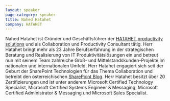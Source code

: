 ```yaml
---
layout: speaker
page-category: speaker
title: Nahed Hatahet
company: HATAHET
---
```


Nahed Hatahet ist Gründer und Geschäftsführer der [HATAHET productivity solutions](http://www.hatahet.eu) und als Collaboration und Productivity Consultant tätig. Herr Hatahet bringt mehr als 23 Jahre Berufserfahrung in der strategischen Beratung und Realisierung von IT Produktivitätslösungen ein und betreut nun mit seinem Team zahlreiche Groß- und Mittelstandskunden-Projekte im nationalen und internationalen Umfeld. Herr Hatahet engagiert sich seit der Geburt der SharePoint Technologien für das Thema Collaboration und betreibt den österreichischen [SharePoint Blog](http://www.sharepoint.at). Herr Hatahet besitzt über 20 Zertifizierungen und ist unter anderem Microsoft Certified Technology Specialist, Microsoft Certified Systems Engineer & Messaging, Microsoft Certified Administrator & Messaging und Microsoft Sales Specialist.